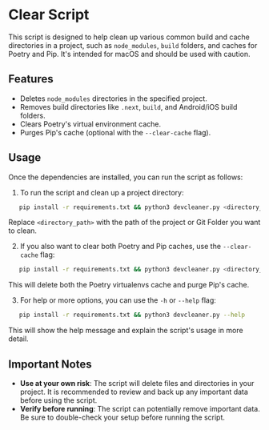 # Clear Script

This script is designed to help clean up various common build and cache directories in a project, such as `node_modules`, `build` folders, and caches for Poetry and Pip. It's intended for macOS and should be used with caution.

## Features

- Deletes `node_modules` directories in the specified project.
- Removes build directories like `.next`, `build`, and Android/iOS build folders.
- Clears Poetry's virtual environment cache.
- Purges Pip's cache (optional with the `--clear-cache` flag).

## Usage

Once the dependencies are installed, you can run the script as follows:

1. To run the script and clean up a project directory:
```bash
   pip install -r requirements.txt && python3 devcleaner.py <directory_path>
```
   Replace `<directory_path>` with the path of the project or Git Folder you want to clean.

2. If you also want to clear both Poetry and Pip caches, use the `--clear-cache` flag:
```bash
   pip install -r requirements.txt && python3 devcleaner.py <directory_path> --clear-cache
```
   This will delete both the Poetry virtualenvs cache and purge Pip's cache.

3. For help or more options, you can use the `-h` or `--help` flag:
```bash
   pip install -r requirements.txt && python3 devcleaner.py --help
```
   This will show the help message and explain the script's usage in more detail.

## Important Notes

- **Use at your own risk**: The script will delete files and directories in your project. It is recommended to review and back up any important data before using the script.
- **Verify before running**: The script can potentially remove important data. Be sure to double-check your setup before running the script.
